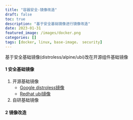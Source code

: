 ```yaml
---
title: "容器安全-镜像改造"
draft: false
toc: true
description: "基于安全基础镜像进行镜像改造"
date: 2023-01-31
featured_image: /images/docker.png
categories: []
tags: [docker, linux, base-image， security]
---
```

基于安全基础镜像(distroless/alpine/ubi)改在开源组件基础镜像<!--more-->
#### 1 安全基础镜像
1. 开源基础镜像
   - [Google distroless镜像](https://github.com/GoogleContainerTools/distroless)
   - [Redhat ubi镜像](https://access.redhat.com/documentation/zh-cn/red_hat_enterprise_linux/8/html/building_running_and_managing_containers/assembly_adding-software-to-a-ubi-container_building-running-and-managing-containers#using-the-ubi-init-images_assembly_adding-software-to-a-ubi-container)
2. 自研基础镜像

#### 2 镜像改造